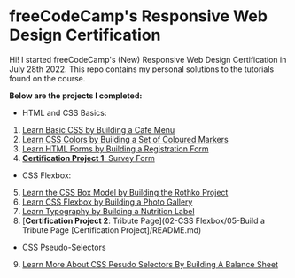# freeCodeCamp's Responsive Web Design Certification

Hi! I started freeCodeCamp's (New) Responsive Web Design Certification in July 28th 2022. This repo contains my personal solutions to the tutorials found on the course.

**Below are the projects I completed:**

- HTML and CSS Basics:
1) [Learn Basic CSS by Building a Cafe Menu](01-HTML%20and%20CSS%20Basics/01-Building%20a%20Cafe%20Menu/README.md)
2) [Learn CSS Colors by Building a Set of Coloured Markers](01-HTML%20and%20CSS%20Basics/02-Building%20a%20Set%20of%20Coloured%20Mrkers/README.md)
3) [Learn HTML Forms by Building a Registration Form](01-HTML%20and%20CSS%20Basics/03-Building%20a%20Registration%20Form/README.md)
4) [**Certification Project 1**: Survey Form](01-HTML%20and%20CSS%20Basics/04-Build%20a%20Survey%20Form%20[Certification%20Project]/README.md)

- CSS Flexbox:
5) [Learn the CSS Box Model by Building the Rothko Project](02-CSS%20Flexbox/01-Building%20a%20Rothko%20Painting/README.md)
6) [Learn CSS Flexbox by Building a Photo Gallery](02-CSS%20Flexbox/02-Building%20a%20Photo%20Gallery/README.md)
7) [Learn Typography by Building a Nutrition Label](02-CSS%20Flexbox/03-Building%20a%20Nutrition%20Label/README.md)
8) [**Certification Project 2**: Tribute Page](02-CSS Flexbox/05-Build a Tribute Page [Certification Project]/README.md)

- CSS Pseudo-Selectors
9) [Learn More About CSS Pesudo Selectors By Building A Balance Sheet](03-CSS%20Pseudo%20Selectors/01-Building%20A%20Balance%20Sheet/README.md)
